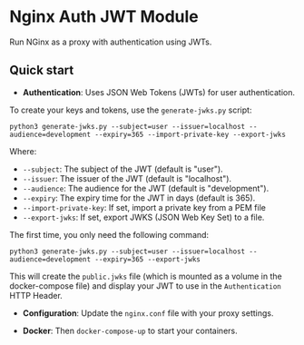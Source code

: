 # Nginx Auth JWT Module

Run NGinx as a proxy with authentication using JWTs.

## Quick start

- **Authentication**:
  Uses JSON Web Tokens (JWTs) for user authentication.

To create your keys and tokens, use the `generate-jwks.py` script:

```
python3 generate-jwks.py --subject=user --issuer=localhost --audience=development --expiry=365 --import-private-key --export-jwks
```

Where:

- `--subject`: The subject of the JWT (default is "user").
- `--issuer`: The issuer of the JWT (default is "localhost").
- `--audience`: The audience for the JWT (default is "development").
- `--expiry`: The expiry time for the JWT in days (default is 365).
- `--import-private-key`: If set, import a private key from a PEM file
- `--export-jwks`: If set, export JWKS (JSON Web Key Set) to a file.

The first time, you only need the following command:

```
python3 generate-jwks.py --subject=user --issuer=localhost --audience=development --expiry=365 --export-jwks
```

This will create the `public.jwks` file (which is mounted as a volume in the docker-compose file) and display your JWT to use in the `Authentication` HTTP Header.

- **Configuration**:
  Update the `nginx.conf` file with your proxy settings.

- **Docker**:
  Then `docker-compose-up` to start your containers.
